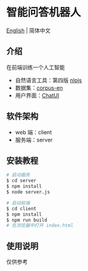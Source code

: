 # 智能问答机器人



[English](https://github.com/lt502676921/oreo-robot/blob/main/README.md) | 简体中文



## 介绍

在前端训练一个人工智能

- 自然语言工具：第四版 [nlpjs](https://github.com/axa-group/nlp.js) 
- 数据集：[corpus-en](https://raw.githubusercontent.com/jesus-seijas-sp/nlpjs-examples/master/01.quickstart/02.filecorpus/corpus-en.json)
- 用户界面：[ChatUI](https://github.com/alibaba/ChatUI)



## 软件架构

- web 端：client
- 服务端：server



## 安装教程

```bash
# 启动服务
$ cd server
$ npm install
$ node server.js

# 启动前端
$ cd client
$ npm install
$ npm run build
# 在浏览器中打开 index.html
```



## 使用说明

仅供参考
